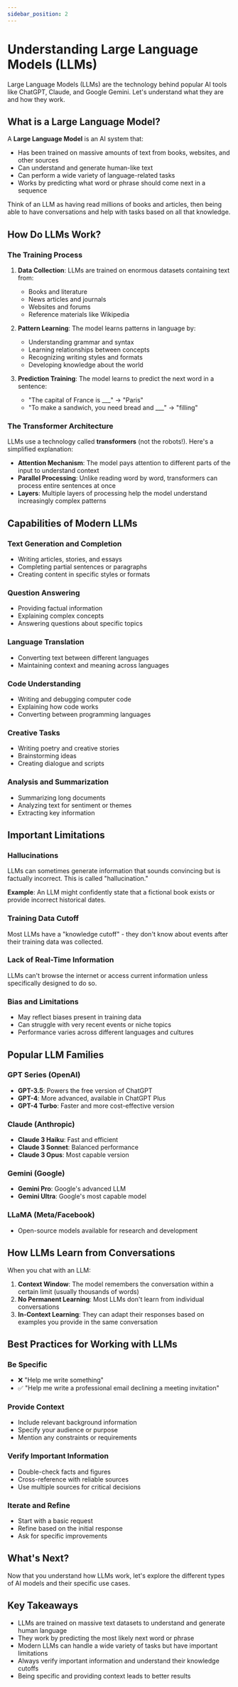 ```yaml
---
sidebar_position: 2
---
```


# Understanding Large Language Models (LLMs)

Large Language Models (LLMs) are the technology behind popular AI tools like ChatGPT, Claude, and Google Gemini. Let's understand what they are and how they work.

## What is a Large Language Model?

A **Large Language Model** is an AI system that:

- Has been trained on massive amounts of text from books, websites, and other sources
- Can understand and generate human-like text
- Can perform a wide variety of language-related tasks
- Works by predicting what word or phrase should come next in a sequence

Think of an LLM as having read millions of books and articles, then being able to have conversations and help with tasks based on all that knowledge.

## How Do LLMs Work?

### The Training Process

1. **Data Collection**: LLMs are trained on enormous datasets containing text from:
   - Books and literature
   - News articles and journals
   - Websites and forums
   - Reference materials like Wikipedia

2. **Pattern Learning**: The model learns patterns in language by:
   - Understanding grammar and syntax
   - Learning relationships between concepts
   - Recognizing writing styles and formats
   - Developing knowledge about the world

3. **Prediction Training**: The model learns to predict the next word in a sentence:
   - "The capital of France is ___" → "Paris"
   - "To make a sandwich, you need bread and ___" → "filling"

### The Transformer Architecture

LLMs use a technology called **transformers** (not the robots!). Here's a simplified explanation:

- **Attention Mechanism**: The model pays attention to different parts of the input to understand context
- **Parallel Processing**: Unlike reading word by word, transformers can process entire sentences at once
- **Layers**: Multiple layers of processing help the model understand increasingly complex patterns

## Capabilities of Modern LLMs

### Text Generation and Completion

- Writing articles, stories, and essays
- Completing partial sentences or paragraphs
- Creating content in specific styles or formats

### Question Answering

- Providing factual information
- Explaining complex concepts
- Answering questions about specific topics

### Language Translation

- Converting text between different languages
- Maintaining context and meaning across languages

### Code Understanding

- Writing and debugging computer code
- Explaining how code works
- Converting between programming languages

### Creative Tasks

- Writing poetry and creative stories
- Brainstorming ideas
- Creating dialogue and scripts

### Analysis and Summarization

- Summarizing long documents
- Analyzing text for sentiment or themes
- Extracting key information

## Important Limitations

### Hallucinations

LLMs can sometimes generate information that sounds convincing but is factually incorrect. This is called "hallucination."

**Example**: An LLM might confidently state that a fictional book exists or provide incorrect historical dates.

### Training Data Cutoff

Most LLMs have a "knowledge cutoff" - they don't know about events after their training data was collected.

### Lack of Real-Time Information

LLMs can't browse the internet or access current information unless specifically designed to do so.

### Bias and Limitations

- May reflect biases present in training data
- Can struggle with very recent events or niche topics
- Performance varies across different languages and cultures

## Popular LLM Families

### GPT Series (OpenAI)

- **GPT-3.5**: Powers the free version of ChatGPT
- **GPT-4**: More advanced, available in ChatGPT Plus
- **GPT-4 Turbo**: Faster and more cost-effective version

### Claude (Anthropic)

- **Claude 3 Haiku**: Fast and efficient
- **Claude 3 Sonnet**: Balanced performance
- **Claude 3 Opus**: Most capable version

### Gemini (Google)

- **Gemini Pro**: Google's advanced LLM
- **Gemini Ultra**: Google's most capable model

### LLaMA (Meta/Facebook)

- Open-source models available for research and development

## How LLMs Learn from Conversations

When you chat with an LLM:

1. **Context Window**: The model remembers the conversation within a certain limit (usually thousands of words)
2. **No Permanent Learning**: Most LLMs don't learn from individual conversations
3. **In-Context Learning**: They can adapt their responses based on examples you provide in the same conversation

## Best Practices for Working with LLMs

### Be Specific

- ❌ "Help me write something"
- ✅ "Help me write a professional email declining a meeting invitation"

### Provide Context

- Include relevant background information
- Specify your audience or purpose
- Mention any constraints or requirements

### Verify Important Information

- Double-check facts and figures
- Cross-reference with reliable sources
- Use multiple sources for critical decisions

### Iterate and Refine

- Start with a basic request
- Refine based on the initial response
- Ask for specific improvements

## What's Next?

Now that you understand how LLMs work, let's explore the different types of AI models and their specific use cases.

## Key Takeaways

- LLMs are trained on massive text datasets to understand and generate human language
- They work by predicting the most likely next word or phrase
- Modern LLMs can handle a wide variety of tasks but have important limitations
- Always verify important information and understand their knowledge cutoffs
- Being specific and providing context leads to better results
